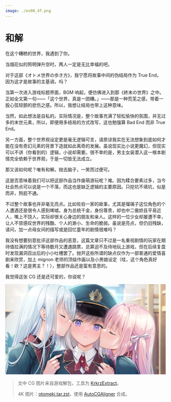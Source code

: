 ```yaml
---
image: ./ev08_4f.png
---
```


# 和解

在这个糟糕的世界，我遇到了你。

当烟花似的照明弹升空时，两人一定是无比幸福的吧。

对于这部《オトメ世界の歩き方》，我宁愿将故事中间的伪结局作为 True End，因为这才是故事的主基调，吗？

<!--more-->

当第一次进入游戏标题界面，BGM 响起，便仿佛进入到那《終末の世界》之中。正如全文第一句——「这个世界，真是一团糟。」——那是一种荒芜之感，带着一股心弦轻颤的悲伤之感。所以，我想让结局也带上这种意味。

当然，如此想法是自私的。实际情况是，整个故事充满了轻松愉快的氛围，并无过多的末世元素，所以，即便用多结局的方式改写，这也勉强算 Bad End 而非 True End。

另一方面，整个世界观设定更是毫无逻辑可言，请原谅我实在无法想象到底如何才能在没有奇幻元素的背景下造就如此离奇的发展。虽说现实比小说更魔幻，但现实可以不讲（你看到的）逻辑，小说却需要。很不幸的是，男主女装潜入这一根本剧情完全依赖于世界观，于是一切皆无法成立。

那又该如何呢？唯有和解。抛去脑子，一笑而过便可。

这是否意味着我们可以把这部作品当作废萌游玩呢？难。因为糅合要素过多，当今社会热点可以说是一个不落，而这也是缺乏逻辑的主要原因。只挖坑不填坑，似是而非，狗屁不通。

不过整个故事也并非毫无亮点。比如佐伯一家的故事，尤其是瑠璃子这位角色的个人遭遇还是很令人感到唏嘘。身为总统千金，身份尊贵，却也中二傲娇且平易近人，嘴上不饶人，实际却很关心身边的朋友和亲人。这样的一位少女却屡遭不幸，让人不禁感叹世界的残酷、个人的渺小、生命的脆弱。虽说是亮点，但仍旧残缺，请问，加一点母女间的描写或是回忆童年的剧情很难吗？

我没有想要刻意批评这部作品的恶意，这篇文章只不过是一名重视剧情的玩家在期待值拉满的情况下等待数月又遭遇跳票，总算迫不及待地玩上游戏，但在后续复盘时发现漏洞百出后的小小吐槽罢了。抛开这些所谓的缺点仅作为一部普通的爱情喜剧来欣赏，加上 mignon 老师的顶级作画以及小男娘设定（哇，这个角色真好看！欸？这是男主？！），整部作品还是蛮有意思的。

我觉得这张 CG 还是还可爱的，你说呢？

![一位戴着军帽的银发动漫男生被两位女生包围的特写照。左边是银发女生，右边是粉发女生，她们都穿着相似的制服。画面风格明亮，背景是室内场景。](./ev11_2a.png)

> 文中 CG 图片来自游戏解包，工具为 [KrkrzExtract](https://github.com/xmoezzz/KrkrzExtract)。
>
> 4K 图片：[otomeki.tar.zst](https://cdn.moecm.com/public/otomeki.tar.zst)，使用 [AutoCGAligner](https://github.com/CjangCjengh/AutoCGAligner) 合成。
